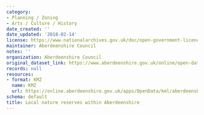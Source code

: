 ```yaml
---
category:
- Planning / Zoning
- Arts / Culture / History
date_created: ''
date_updated: '2018-02-14'
license: https://www.nationalarchives.gov.uk/doc/open-government-licence/version/3/
maintainer: Aberdeenshire Council
notes: ''
organization: Aberdeenshire Council
original_dataset_link: https://www.aberdeenshire.gov.uk/online/open-data/
records: null
resources:
- format: KMZ
  name: KMZ
  url: https://online.aberdeenshire.gov.uk/apps/OpenData/kml/aberdeenshire_local_nature_reserves.kmz
schema: default
title: Local nature reserves within Aberdeenshire
---
```

